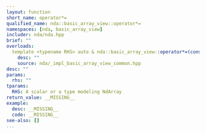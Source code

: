 ```yaml
---
layout: function
short_name: operator*=
qualified_name: nda::basic_array_view::operator*=
namespaces: [nda, basic_array_view]
includer: nda/nda.hpp
brief: ""
overloads:
  template <typename RHS> auto & nda::basic_array_view::operator*=(const RHS & rhs):
    desc: ""
    source: nda/_impl_basic_array_view_common.hpp
desc: ""
params:
  rhs: ""
tparams:
  RHS: A scalar or a type modeling NdArray
return_value: __MISSING__
example:
  desc: __MISSING__
  code: __MISSING__
see-also: []
...
```


